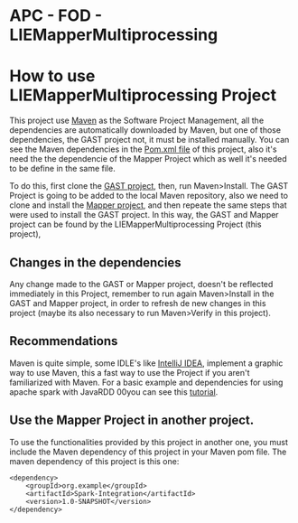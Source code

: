 # APC - FOD - LIEMapperMultiprocessing

# How to use LIEMapperMultiprocessing Project
This project use [Maven](https://maven.apache.org/index.html) as the Software Project Management, all the dependencies
are automatically downloaded by Maven, but one of those dependencies, the GAST project not, it must be installed
manually. You can see the Maven dependencies in the [Pom.xml file](pom.xml) of this project, also it's need the the 
dependencie of the Mapper Project which as well it's needed to be define in the same file.

To do this, first clone the [GAST project](https://github.com/Stevenpach10/GAST), then, run Maven>Install.
The GAST Project is going to be added to the local Maven repository, also we need to clone and install the 
[Mapper project](https://github.com/Stevenpach10/Mapper.git), and then repeate the same steps that were used to install the GAST project.
In this way, the GAST and Mapper project can be found by the LIEMapperMultiprocessing Project (this project), 

## Changes in the dependencies
Any change made to the GAST or Mapper project, doesn't be reflected immediately in this Project, remember to run again
Maven>Install in the GAST and Mapper project, in order to refresh de new changes in this project (maybe its also necessary to run
Maven>Verify in this  project).

## Recommendations
Maven is quite simple, some IDLE's like [IntelliJ IDEA](https://www.jetbrains.com/idea/), implement a graphic way to
use Maven, this a fast way to use the Project if you aren't familiarized with Maven.
For a basic example and dependencies for using apache spark with JavaRDD 00you can see this [tutorial](https://dzone.com/articles/your-first-java-rdd-with-apache-spark).

## Use the Mapper Project in another project.
To use the functionalities provided by this project in another one, you must include the Maven dependency of this
project in your Maven pom file. The maven dependency of this project is this one:
```
<dependency>
    <groupId>org.example</groupId>
    <artifactId>Spark-Integration</artifactId>
    <version>1.0-SNAPSHOT</version>
</dependency>
```
